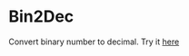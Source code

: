# Bin2Dec
Convert binary number to decimal.
Try it [here](https://wrtgvr.github.io/bin-to-dec-converter/)
